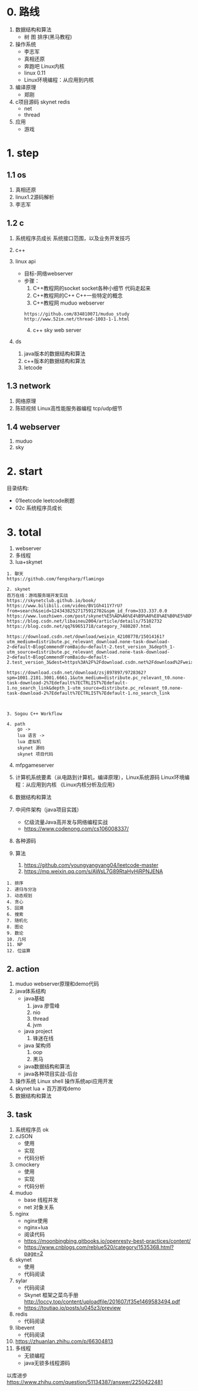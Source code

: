 # 0. 路线
1. 数据结构和算法
    - 树 图 排序(黑马教程)
2. 操作系统
    - 李志军
    - 真相还原
    - 奔跑吧 Linux内核
    - linux 0.11
    - Linux环境编程：从应用到内核
3. 编译原理
    - 郑刚
4. c项目源码 skynet redis
    - net
    - thread
5. 应用
    - 游戏

# 1. step
## 1.1 os
1. 真相还原              
2. linux1.2源码解析
3. 李志军

## 1.2 c
1. 系统程序员成长 系统接口范围，以及业务开发技巧  
2. c++                                         
3. linux api                                  
    - 目标-网络webserver
    - 步骤：
        1. C++教程网的socket           socket各种小细节   代码走起来     
        2. C++教程网的C++              C++一些特定的概念                
        3. C++教程网 muduo             webserver                       
        ```
        https://github.com/834810071/muduo_study
        http://www.52im.net/thread-1003-1-1.html
        ```
        4. c++ sky                     web server    
                
4. ds
    1. java版本的数据结构和算法
    2. c++版本的数据结构和算法
    3. letcode
## 1.3 network
1. 网络原理
2. 陈硕视频  Linux高性能服务器编程      tcp/udp细节    
## 1.4 webserver
1. muduo 
2. sky

# 2. start
目录结构:
- 01leetcode leetcode刷题
- 02c 系统程序员成长

# 3. total
1. webserver
2. 多线程
3. lua+skynet
```
1. 聊天
https://github.com/fengsharp/flamingo

2. skynet
百万在线：游戏服务端开发实战
https://skynetclub.github.io/book/
https://www.bilibili.com/video/BV1Gh411Y7rU?from=search&seid=12434382527175912702&spm_id_from=333.337.0.0
https://www.luozhiwen.com/post/skynet%E5%AD%A6%E4%B9%A0%E8%AE%B0%E5%BD%95/%E5%85%B3%E4%BA%8ESkynet.html  
https://blog.csdn.net/libaineu2004/article/details/75102732  
https://blog.csdn.net/qq769651718/category_7480207.html  

https://download.csdn.net/download/weixin_42108778/15014161?utm_medium=distribute.pc_relevant_download.none-task-download-2~default~BlogCommendFromBaidu~default-2.test_version_3&depth_1-utm_source=distribute.pc_relevant_download.none-task-download-2~default~BlogCommendFromBaidu~default-2.test_version_3&dest=https%3A%2F%2Fdownload.csdn.net%2Fdownload%2Fweixin_42108778%2F15014161&spm=1003.2020.3001.6616.2

https://download.csdn.net/download/zsj897897/9728362?spm=1001.2101.3001.6661.1&utm_medium=distribute.pc_relevant_t0.none-task-download-2%7Edefault%7ECTRLIST%7Edefault-1.no_search_link&depth_1-utm_source=distribute.pc_relevant_t0.none-task-download-2%7Edefault%7ECTRLIST%7Edefault-1.no_search_link



3. Sogou C++ Workflow

4. path
    go ->
    lua 语言 -> 
    lua 虚拟机
    skynet 源码
    skynet 项目代码

```
4. mfpgameserver
5. 计算机系统要素（从电路到计算机，编译原理），Linux系统源码  Linux环境编程：从应用到内核 《Linux内核分析及应用》  
6. 数据结构和算法
7. 中间件架构（java项目实践）    
    - 亿级流量Java高并发与网络编程实战
    - https://www.codenong.com/cs106008337/
8. 各种源码

9. 算法
    1. https://github.com/youngyangyang04/leetcode-master
    2. https://mp.weixin.qq.com/s/AWsL7G89RtaHyHjRPNJENA
```
1. 排序
2. 递归与分治
3. 动态规划
4. 贪心
5. 回溯
6. 搜索
7. 随机化
8. 图论
9. 数论
10. 几何
11. NP
12. 位运算
```

## 2. action
1. muduo webserver原理和demo代码 
2. java体系结构                  
    - java基础
        1. java 廖雪峰      
        2. nio 
        3. thread 
        4. jvm 
    - java project
        1. 锋迷在线          
    - java 架构师
        1. oop
        2. 黑马
    - java数据结构和算法
    - java各种项目实战-后台
3. 操作系统 Linux shell 操作系统api应用开发
4. skynet lua + 百万游戏demo
5. 数据结构和算法


## 3. task
1. 系统程序员 ok
2. cJSON
    - 使用
    - 实现
    - 代码分析
3. cmockery
    - 使用
    - 实现
    - 代码分析
4. muduo
    - base 线程并发
    - net  对象关系
5. nginx   
    - nginx使用 
    - nginx+lua
    - 阅读代码 
    - https://moonbingbing.gitbooks.io/openresty-best-practices/content/
    - https://www.cnblogs.com/reblue520/category/1535368.html?page=2
6. skynet
    - 使用
    - 代码阅读
7. sylar
    - 代码阅读
    - Skynet 框架之菜鸟手册 http://loccy.top/content/uploadfile/201607/f35e1469583494.pdf
    - https://toutiao.io/posts/u045z3/preview
8. redis
    - 代码阅读
9. libevent
    - 代码阅读
10. https://zhuanlan.zhihu.com/p/66304813
11. 多线程
    - 无锁编程
    - java无锁多线程源码




以库进步  
https://www.zhihu.com/question/51134387/answer/2250422481  


